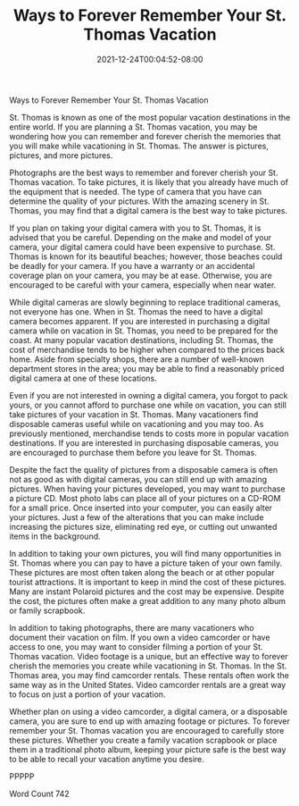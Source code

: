 ﻿---
title: "Ways to Forever Remember Your St. Thomas Vacation"
date: 2021-12-24T00:04:52-08:00
description: "St. Thomas Vacations Tips for Web Success"
featured_image: "/images/St. Thomas Vacations.jpg"
tags: ["St. Thomas Vacations"]
---

Ways to Forever Remember Your St. Thomas Vacation

St. Thomas is known as one of the most popular vacation destinations in the entire world.  If you are planning a St. Thomas vacation, you may be wondering how you can remember and forever cherish the memories that you will make while vacationing in St. Thomas. The answer is pictures, pictures, and more pictures.

Photographs are the best ways to remember and forever cherish your St. Thomas vacation. To take pictures, it is likely that you already have much of the equipment that is needed.  The type of camera that you have can determine the quality of your pictures.  With the amazing scenery in St. Thomas, you may find that a digital camera is the best way to take pictures.

If you plan on taking your digital camera with you to St. Thomas, it is advised that you be careful.  Depending on the make and model of your camera, your digital camera could have been expensive to purchase. St. Thomas is known for its beautiful beaches; however, those beaches could be deadly for your camera.  If you have a warranty or an accidental coverage plan on your camera, you may be at ease. Otherwise, you are encouraged to be careful with your camera, especially when near water.

While digital cameras are slowly beginning to replace traditional cameras, not everyone has one. When in St. Thomas the need to have a digital camera becomes apparent.  If you are interested in purchasing a digital camera while on vacation in St. Thomas, you need to be prepared for the coast. At many popular vacation destinations, including St. Thomas, the cost of merchandise tends to be higher when compared to the prices back home. Aside from specialty shops, there are a number of well-known department stores in the area; you may be able to find a reasonably priced digital camera at one of these locations.  

Even if you are not interested in owning a digital camera, you forgot to pack yours, or you cannot afford to purchase one while on vacation, you can still take pictures of your vacation in St. Thomas.  Many vacationers find disposable cameras useful while on vacationing and you may too.  As previously mentioned, merchandise tends to costs more in popular vacation destinations. If you are interested in purchasing disposable cameras, you are encouraged to purchase them before you leave for St. Thomas.  

Despite the fact the quality of pictures from a disposable camera is often not as good as with digital cameras, you can still end up with amazing pictures.  When having your pictures developed, you may want to purchase a picture CD.  Most photo labs can place all of your pictures on a CD-ROM for a small price.  Once inserted into your computer, you can easily alter your pictures.  Just a few of the alterations that you can make include increasing the pictures size, eliminating red eye, or cutting out unwanted items in the background.  

In addition to taking your own pictures, you will find many opportunities in St. Thomas where you can pay to have a picture taken of your own family.  These pictures are most often taken along the beach or at other popular tourist attractions.  It is important to keep in mind the cost of these pictures.  Many are instant Polaroid pictures and the cost may be expensive.  Despite the cost, the pictures often make a great addition to any many photo album or family scrapbook.  

In addition to taking photographs, there are many vacationers who document their vacation on film.  If you own a video camcorder or have access to one, you may want to consider filming a portion of your St. Thomas vacation. Video footage is a unique, but an effective way to forever cherish the memories you create while vacationing in St. Thomas.  In the St. Thomas area, you may find camcorder rentals.  These rentals often work the same way as in the United States.  Video camcorder rentals are a great way to focus on just a portion of your vacation.

Whether plan on using a video camcorder, a digital camera, or a disposable camera, you are sure to end up with amazing footage or pictures.  To forever remember your St. Thomas vacation you are encouraged to carefully store these pictures.  Whether you create a family vacation scrapbook or place them in a traditional photo album, keeping your picture safe is the best way to be able to recall your vacation anytime you desire.  

PPPPP

Word Count 742

